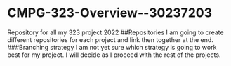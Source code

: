 # CMPG-323-Overview--30237203
Repository for all my 323 project 2022
##Repositories
I am going to create different repositories for each project and link then together at the end.
###Branching strategy 
I am not yet sure which strategy is going to work best for my project. I will decide as I proceed with the rest of the projects.
